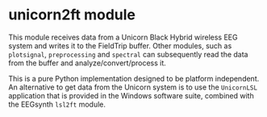 # unicorn2ft module

This module receives data from a Unicorn Black Hybrid wireless EEG system and writes it to the FieldTrip buffer. Other modules, such as `plotsignal`, `preprocessing` and `spectral` can subsequently read the data from the buffer and analyze/convert/process it.

This is a pure Python implementation designed to be platform independent. An alternative to get data from the Unicorn system is to use the `UnicornLSL` application that is provided in the Windows software suite, combined with the EEGsynth `lsl2ft` module.

